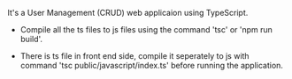 It's a User Management (CRUD) web applicaion using TypeScript.

* Compile all the ts files to js files using the command 'tsc' or 'npm run build'.

* There is ts file in front end side, compile it seperately to js with command 'tsc public/javascript/index.ts' before running the application.
